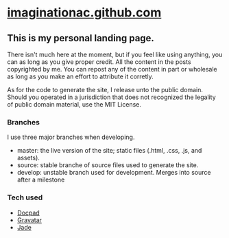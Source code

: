 [imaginationac.github.com](http://imaginationac.github.com)
========================

This is my personal landing page.
---------------------------------

There isn't much here at the moment, but if you feel like using anything, you
can as long as you give proper credit.  All the content in the posts copyrighted
by me. You can repost any of the content in part or wholesale as long as you
make an effort to attribute it corretly.

As for the code to generate the site, I release unto the public domain. Should
you operated in a jurisdiction that does not recognized the legality of public
domain material, use the MIT License.

### Branches

I use three major branches when developing.

- master: the live version of the site; static files (.html, .css, .js, and
  assets).
- source: stable branche of source files used to generate the site.
- develop: unstable branch used for development. Merges into source after a
  milestone

### Tech used

- [Docpad](http://docpad.org)
- [Gravatar](http://en.gravatar.com)
- [Jade](http://jade-lang.org)
